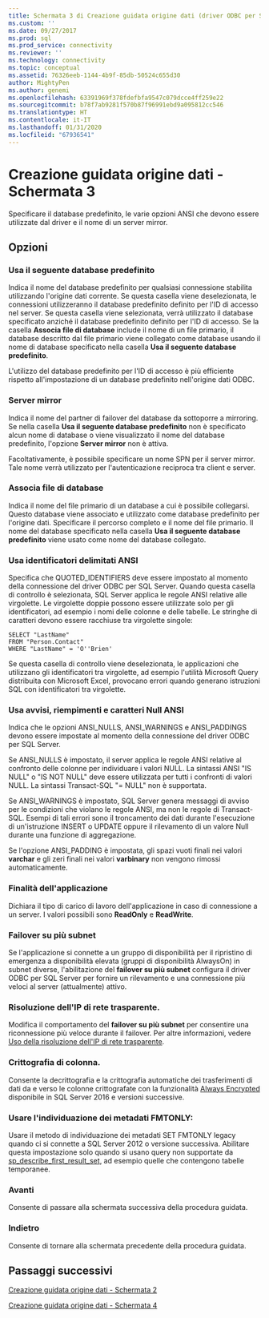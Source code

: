 ```yaml
---
title: Schermata 3 di Creazione guidata origine dati (driver ODBC per SQL Server) | Microsoft Docs
ms.custom: ''
ms.date: 09/27/2017
ms.prod: sql
ms.prod_service: connectivity
ms.reviewer: ''
ms.technology: connectivity
ms.topic: conceptual
ms.assetid: 76326eeb-1144-4b9f-85db-50524c655d30
author: MightyPen
ms.author: genemi
ms.openlocfilehash: 63391969f378fdefbfa9547c079dcce4ff259e22
ms.sourcegitcommit: b78f7ab9281f570b87f96991ebd9a095812cc546
ms.translationtype: HT
ms.contentlocale: it-IT
ms.lasthandoff: 01/31/2020
ms.locfileid: "67936541"
---
```

# <a name="data-source-wizard-screen-3"></a>Creazione guidata origine dati - Schermata 3

Specificare il database predefinito, le varie opzioni ANSI che devono essere utilizzate dal driver e il nome di un server mirror.

## <a name="options"></a>Opzioni

### <a name="change-the-default-database-to"></a>Usa il seguente database predefinito

Indica il nome del database predefinito per qualsiasi connessione stabilita utilizzando l'origine dati corrente. Se questa casella viene deselezionata, le connessioni utilizzeranno il database predefinito definito per l'ID di accesso nel server. Se questa casella viene selezionata, verrà utilizzato il database specificato anziché il database predefinito definito per l'ID di accesso. Se la casella **Associa file di database** include il nome di un file primario, il database descritto dal file primario viene collegato come database usando il nome di database specificato nella casella **Usa il seguente database predefinito**.

L'utilizzo del database predefinito per l'ID di accesso è più efficiente rispetto all'impostazione di un database predefinito nell'origine dati ODBC.

### <a name="mirror-server"></a>Server mirror

Indica il nome del partner di failover del database da sottoporre a mirroring. Se nella casella **Usa il seguente database predefinito** non è specificato alcun nome di database o viene visualizzato il nome del database predefinito, l'opzione **Server mirror** non è attiva.

Facoltativamente, è possibile specificare un nome SPN per il server mirror. Tale nome verrà utilizzato per l'autenticazione reciproca tra client e server.

### <a name="attach-database-filename"></a>Associa file di database

Indica il nome del file primario di un database a cui è possibile collegarsi. Questo database viene associato e utilizzato come database predefinito per l'origine dati. Specificare il percorso completo e il nome del file primario. Il nome del database specificato nella casella **Usa il seguente database predefinito** viene usato come nome del database collegato.

### <a name="use-ansi-quoted-identifiers"></a>Usa identificatori delimitati ANSI

Specifica che QUOTED_IDENTIFIERS deve essere impostato al momento della connessione del driver ODBC per SQL Server. Quando questa casella di controllo è selezionata, SQL Server applica le regole ANSI relative alle virgolette. Le virgolette doppie possono essere utilizzate solo per gli identificatori, ad esempio i nomi delle colonne e delle tabelle. Le stringhe di caratteri devono essere racchiuse tra virgolette singole:

```
SELECT "LastName"
FROM "Person.Contact"
WHERE "LastName" = 'O''Brien'
```

Se questa casella di controllo viene deselezionata, le applicazioni che utilizzano gli identificatori tra virgolette, ad esempio l'utilità Microsoft Query distribuita con Microsoft Excel, provocano errori quando generano istruzioni SQL con identificatori tra virgolette.

### <a name="use-ansi-nulls-paddings-and-warnings"></a>Usa avvisi, riempimenti e caratteri Null ANSI

Indica che le opzioni ANSI_NULLS, ANSI_WARNINGS e ANSI_PADDINGS devono essere impostate al momento della connessione del driver ODBC per SQL Server.

Se ANSI_NULLS è impostato, il server applica le regole ANSI relative al confronto delle colonne per individuare i valori NULL. La sintassi ANSI "IS NULL" o "IS NOT NULL" deve essere utilizzata per tutti i confronti di valori NULL. La sintassi Transact-SQL "= NULL" non è supportata.

Se ANSI_WARNINGS è impostato, SQL Server genera messaggi di avviso per le condizioni che violano le regole ANSI, ma non le regole di Transact-SQL. Esempi di tali errori sono il troncamento dei dati durante l'esecuzione di un'istruzione INSERT o UPDATE oppure il rilevamento di un valore Null durante una funzione di aggregazione. 

Se l'opzione ANSI_PADDING è impostata, gli spazi vuoti finali nei valori **varchar** e gli zeri finali nei valori **varbinary** non vengono rimossi automaticamente.

### <a name="application-intent"></a>Finalità dell'applicazione

Dichiara il tipo di carico di lavoro dell'applicazione in caso di connessione a un server. I valori possibili sono **ReadOnly** e **ReadWrite**.

### <a name="multi-subnet-failover"></a>Failover su più subnet

Se l'applicazione si connette a un gruppo di disponibilità per il ripristino di emergenza a disponibilità elevata (gruppi di disponibilità AlwaysOn) in subnet diverse, l'abilitazione del **failover su più subnet** configura il driver ODBC per SQL Server per fornire un rilevamento e una connessione più veloci al server (attualmente) attivo.

### <a name="transparent-network-ip-resolution"></a>Risoluzione dell'IP di rete trasparente.

Modifica il comportamento del **failover su più subnet** per consentire una riconnessione più veloce durante il failover. Per altre informazioni, vedere [Uso della risoluzione dell'IP di rete trasparente](../../../connect/odbc/using-transparent-network-ip-resolution.md).

### <a name="column-encryption"></a>Crittografia di colonna.

Consente la decrittografia e la crittografia automatiche dei trasferimenti di dati da e verso le colonne crittografate con la funzionalità [Always Encrypted](../../../connect/odbc/using-always-encrypted-with-the-odbc-driver.md) disponibile in SQL Server 2016 e versioni successive.

### <a name="use-fmtonly-metadata-discovery"></a>Usare l'individuazione dei metadati FMTONLY:

Usare il metodo di individuazione dei metadati SET FMTONLY legacy quando ci si connette a SQL Server 2012 o versione successiva. Abilitare questa impostazione solo quando si usano query non supportate da [sp_describe_first_result_set](../../../relational-databases/system-stored-procedures/sp-describe-first-result-set-transact-sql.md), ad esempio quelle che contengono tabelle temporanee. 

### <a name="next"></a>Avanti

Consente di passare alla schermata successiva della procedura guidata.

### <a name="back"></a>Indietro

Consente di tornare alla schermata precedente della procedura guidata.

## <a name="next-steps"></a>Passaggi successivi

[Creazione guidata origine dati - Schermata 2](../../../connect/odbc/windows/dsn-wizard-2.md)

[Creazione guidata origine dati - Schermata 4](../../../connect/odbc/windows/dsn-wizard-4.md)
